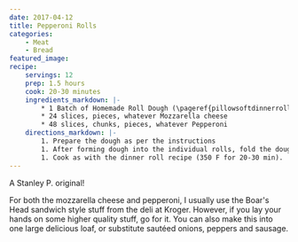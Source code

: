 ```yaml
---
date: 2017-04-12
title: Pepperoni Rolls
categories:
    - Meat
    - Bread
featured_image: 
recipe:
    servings: 12
    prep: 1.5 hours
    cook: 20-30 minutes
    ingredients_markdown: |-
        * 1 Batch of Homemade Roll Dough (\pageref{pillowsoftdinnerrolls})
        * 24 slices, pieces, whatever Mozzarella cheese
        * 48 slices, chunks, pieces, whatever Pepperoni
    directions_markdown: |-
        1. Prepare the dough as per the instructions
        1. After forming dough into the individual rolls, fold the dough around 1 slice of cheese and 2 slices of pepperoni. I generally need to fold the pieces of cheese and pepperoni up so as not to make it stretch the dough too thin.
        1. Cook as with the dinner roll recipe (350 F for 20-30 min).
---
```

A Stanley P. original!

For both the mozzarella cheese and pepperoni, I usually use the Boar's Head sandwich style stuff from the deli at 
Kroger. However, if you lay your hands on some higher quality stuff, go for it. You can also make this into one large 
delicious loaf, or substitute sautéed onions, peppers and sausage.
